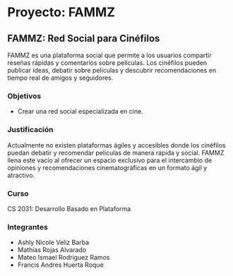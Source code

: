 # Proyecto: FAMMZ

## FAMMZ: Red Social para Cinéfilos

FAMMZ es una plataforma social que permite a los usuarios compartir reseñas rápidas y comentarios sobre películas. Los cinéfilos pueden publicar ideas, debatir sobre películas y descubrir recomendaciones en tiempo real de amigos y seguidores.

### Objetivos
- Crear una red social especializada en cine.

### Justificación
Actualmente no existen plataformas ágiles y accesibles donde los cinéfilos puedan debatir y recomendar películas de manera rápida y social. FAMMZ llena este vacío al ofrecer un espacio exclusivo para el intercambio de opiniones y recomendaciones cinematográficas en un formato ágil y atractivo.

### Curso
CS 2031: Desarrollo Basado en Plataforma

### Integrantes
- Ashly Nicole Veliz Barba
- Mathias Rojas Alvarado
- Mateo Ismael Rodriguez Ramos
- Francis Andres Huerta Roque
